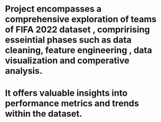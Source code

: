 
# Project encompasses a comprehensive exploration of teams of FIFA 2022 dataset , comprirising esseintial phases such as data cleaning, feature engineering , data visualization and comperative analysis.
# It offers valuable insights into performance metrics and trends within  the dataset.
